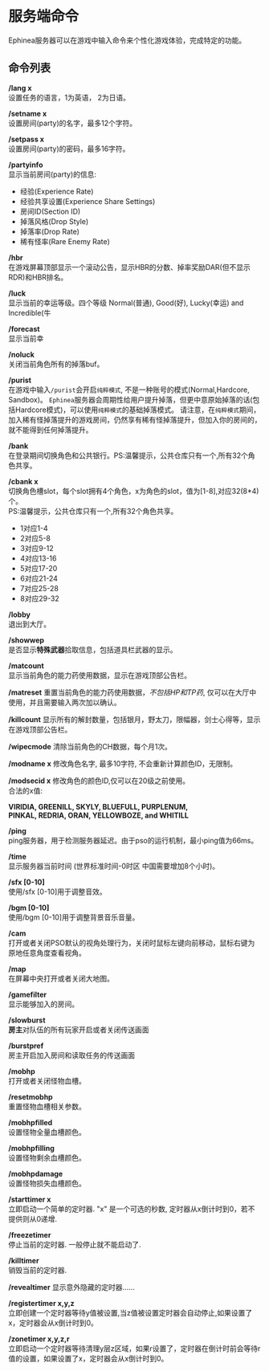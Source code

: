 # 服务端命令

Ephinea服务器可以在游戏中输入命令来个性化游戏体验，完成特定的功能。

## 命令列表 ##

**/lang x**  
设置任务的语言，1为英语， 2为日语。

**/setname x**  
设置房间(party)的名字，最多12个字符。

**/setpass x**  
设置房间(party)的密码，最多16字符。

**/partyinfo**  
显示当前房间(party)的信息:

* 经验(Experience Rate)
* 经验共享设置(Experience Share Settings)
* 房间ID(Section ID)
* 掉落风格(Drop Style)
* 掉落率(Drop Rate)
* 稀有怪率(Rare Enemy Rate)


**/hbr**  
在游戏屏幕顶部显示一个滚动公告，显示HBR的分数、掉率奖励DAR(但不显示RDR)和HBR排名。

**/luck**  
显示当前的幸运等级。四个等级 Normal(普通), Good(好), Lucky(幸运) and Incredible(牛

**/forecast**  
显示当前幸

**/noluck**  
关闭当前角色所有的掉落buf。

**/purist**  
在游戏中输入`/purist`会开启`纯粹模式`, 不是一种账号的模式(Normal,Hardcore, Sandbox)。
`Ephinea`服务器会周期性给用户提升掉落，但更中意原始掉落的话(包括Hardcore模式)，可以使用`纯粹模式`的基础掉落模式。
请注意，在`纯粹模式`期间，加入稀有怪掉落提升的游戏房间，仍然享有稀有怪掉落提升，但加入你的房间的，就不能得到任何掉落提升。

**/bank**  
在登录期间切换角色和公共银行。PS:温馨提示，公共仓库只有一个,所有32个角色共享。

**/cbank x**  
切换角色槽slot，每个slot拥有4个角色，x为角色的slot，值为[1-8],对应32(8*4)个。  
PS:温馨提示，公共仓库只有一个,所有32个角色共享。    
* 1对应1-4
* 2对应5-8
* 3对应9-12
* 4对应13-16
* 5对应17-20
* 6对应21-24
* 7对应25-28
* 8对应29-32


**/lobby**  
退出到大厅。

**/showwep**  
是否显示<b>特殊武器</b>拾取信息，包括道具栏武器的显示。

**/matcount**  
显示当前角色的能力药使用数据，显示在游戏顶部公告栏。

**/matreset**
重置当前角色的能力药使用数据，*不包括HP和TP药*,
仅可以在大厅中使用，并且需要输入两次加以确认。

**/killcount**
显示所有的解封数量，包括银月，野太刀，限幅器，剑士心得等，显示在游戏顶部公告栏。

**/wipecmode**
清除当前角色的CH数据，每个月1次。

**/modname x**
修改角色名字, 最多10字符, 不会重新计算颜色ID，无限制。

**/modsecid x**
修改角色的颜色ID,仅可以在20级之前使用。  
合法的x值:

**VIRIDIA, GREENILL, SKYLY, BLUEFULL, PURPLENUM,  
PINKAL, REDRIA, ORAN, YELLOWBOZE, and WHITILL**

**/ping**  
ping服务器，用于检测服务器延迟。由于pso的运行机制，最小ping值为66ms。

**/time**  
显示服务器当前时间 (世界标准时间-0时区 中国需要增加8个小时)。

**/sfx [0-10]**  
使用/sfx [0-10]用于调整音效。

**/bgm [0-10]**  
使用/bgm [0-10]用于调整背景音乐音量。

**/cam**  
打开或者关闭PSO默认的视角处理行为，关闭时鼠标左键向前移动，鼠标右键为原地任意角度查看视角。

**/map**  
在屏幕中央打开或者关闭大地图。

**/gamefilter**  
显示能够加入的房间。

**/slowburst**  
**房主**对队伍的所有玩家开启或者关闭传送画面

**/burstpref**  
房主开启加入房间和读取任务的传送画面

**/mobhp**  
打开或者关闭怪物血槽。

**/resetmobhp**  
重置怪物血槽相关参数。

**/mobhpfilled**  
设置怪物全量血槽颜色。

**/mobhpfilling**  
设置怪物剩余血槽颜色。

**/mobhpdamage**  
设置怪物损失血槽颜色。

**/starttimer x**   
立即启动一个简单的定时器. "x" 是一个可选的秒数, 定时器从x倒计时到0，若不提供则从0递增.

**/freezetimer**  
停止当前的定时器. 一般停止就不能启动了.

**/killtimer**  
销毁当前的定时器.

**/revealtimer**
显示意外隐藏的定时器......

**/registertimer x,y,z**  
立即创建一个定时器等待y值被设置,当z值被设置定时器会自动停止,如果设置了x，定时器会从x倒计时到0。

**/zonetimer x,y,z,r**    
立即启动一个定时器等待清理y层z区域，如果r设置了，定时器在倒计时前会等待r值的设置，如果设置了x，定时器会从x倒计时到0。